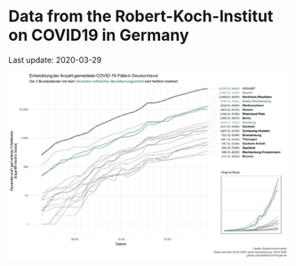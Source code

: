 Data from the Robert-Koch-Institut on COVID19 in Germany
================
Last update: 2020-03-29

<img src="plots/covid19-deu-rki-entwicklung.png">
